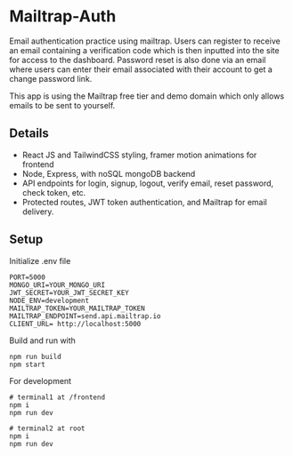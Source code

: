 # Mailtrap-Auth

Email authentication practice using mailtrap. Users can register to receive an email containing a verification code which is then inputted into the site for access to the dashboard.
Password reset is also done via an email where users can enter their email associated with their account to get a change password link.

This app is using the Mailtrap free tier and demo domain which only allows emails to be sent to yourself.

## Details

- React JS and TailwindCSS styling, framer motion animations for frontend
- Node, Express, with noSQL mongoDB backend
- API endpoints for login, signup, logout, verify email, reset password, check token, etc.
- Protected routes, JWT token authentication, and Mailtrap for email delivery.

## Setup

Initialize .env file

```
PORT=5000
MONGO_URI=YOUR_MONGO_URI
JWT_SECRET=YOUR_JWT_SECRET_KEY
NODE_ENV=development
MAILTRAP_TOKEN=YOUR_MAILTRAP_TOKEN
MAILTRAP_ENDPOINT=send.api.mailtrap.io
CLIENT_URL= http://localhost:5000

```

Build and run with

```
npm run build
npm start
```

For development

```
# terminal1 at /frontend
npm i
npm run dev
```

```
# terminal2 at root
npm i
npm run dev
```
